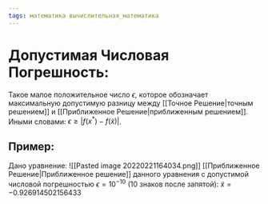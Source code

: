 ```yaml
---
tags: математика вычислительная_математика
---
```

# Допустимая Числовая Погрешность:
Такое малое положительное число $\epsilon$, которое обозначает максимальную допустимую разницу между [[Точное Решение|точным решением]] и [[Приближенное Решение|приближенным решением]].
Иными словами: $\epsilon \geq |f(x^*) - f(\tilde{x})|$.

## Пример:
Дано уравнение:
![[Pasted image 20220221164034.png]]
[[Приближенное Решение|Приближенное решение]] данного уравнения с допустимой числовой погрешностью $\epsilon = 10^{-10}$ (10 знаков после запятой):
$\tilde{x} = -0.926914502156433$